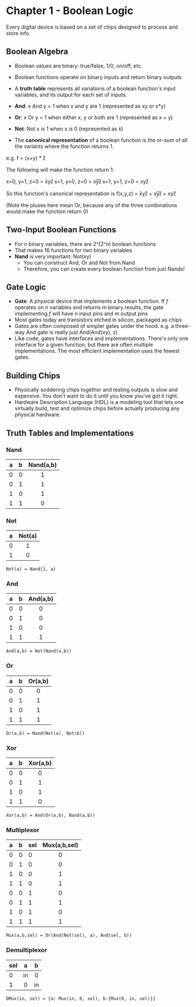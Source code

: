 # Chapter 1 - Boolean Logic

Every digital device is based on a set of chips designed to process and store info.

## Boolean Algebra

- Boolean values are binary: true/false, 1/0, on/off, etc.
- Boolean functions operate on binary inputs and return binary outputs
- A **truth table** represents all variations of a boolean function's input variables, and its output for each set of inputs.

- **And**: x And y = 1 when x and y are 1 (represented as xy or x*y)
- **Or**: x Or y = 1 when either x, y or both are 1 (represented as x + y)
- **Not**: Not x is 1 when x is 0 (represented as x̄)

- The **canonical representation** of a boolean function is the or-sum of all the variants where the function returns 1.

e.g. f = (x+y) * z̅

The following will make the function return 1:

x=0, y=1, z=0 = x̄yz̅
x=1, y=0, z=0 = xy̅z̅
x=1, y=1, z=0 = xyz̅

So this function's canonical representation is f(x,y,z) = x̄yz̅ + xy̅z̅ + xyz̅

(Note the pluses here mean Or, because any of the three combinations would make the function return 0)

## Two-Input Boolean Functions

- For n binary variables, there are 2^(2^n) boolean functions
- That makes 16 functions for two binary variables.
- **Nand** is very important: Not(xy)
    - You can construct And, Or and Not from Nand
    - Therefore, you can create every boolean function from just Nands!

## Gate Logic

- **Gate**: A physical device that implements a boolean function. If *f* operates on *n* variables and returns *m* binary results, the gate implementing *f* will have *n* input pins and *m* output pins
- Most gates today are transistors etched in silicon, packaged as chips
- Gates are often composed of simpler gates under the hood. e.g. a three-way And gate is really just And(And(xy), z)
- Like code, gates have interfaces and implementations. There's only one interface for a given function, but there are often multiple implementations. The most efficient implementation uses the fewest gates.

## Building Chips

- Physically soddering chips together and testing outputs is slow and expensive. You don't want to do it until you know you've got it right.
- Hardware Description Language (HDL) is a modeling tool that lets one virtually build, test and optimize chips before actually producing any physical hardware.


## Truth Tables and Implementations

### Nand

| a  | b  |  Nand(a,b)  |
| ---| -- | :----------:|
| 0  | 0  |  1          |
| 0  | 1  |  1          |
| 1  | 0  |  1          |
| 1  | 1  |  0          |

### Not

| a | Not(a) |
|---|:------:|
| 0 | 1      | 
| 1 | 0      |

`Not(a) = Nand(1, a)`

### And

| a  | b  |  And(a,b)  |
| ---| -- | :----------:|
| 0  | 0  |  0          |
| 0  | 1  |  0          |
| 1  | 0  |  0          |
| 1  | 1  |  1          |

`And(a,b) = Not(Nand(a,b))`

### Or

| a  | b  |  Or(a,b)  |
| ---| -- | :----------:|
| 0  | 0  |  0          |
| 0  | 1  |  1          |
| 1  | 0  |  1          |
| 1  | 1  |  1          |

`Or(a,b) = Nand(Not(a), Not(b))`

### Xor

| a  | b  |  Xor(a,b)  |
| ---| -- | :----------:|
| 0  | 0  |  0          |
| 0  | 1  |  1          |
| 1  | 0  |  1          |
| 1  | 1  |  0          |

`Xor(a,b) = And(Or(a,b), Nand(a,b))`

### Multiplexor

| a | b | sel | Mux(a,b,sel) |
|---|---|-----|:------------:|
| 0 | 0 | 0   | 0            |
| 0 | 1 | 0   | 0            |
| 1 | 0 | 0   | 1            |
| 1 | 1 | 0   | 1            |
| 0 | 0 | 1   | 0            |
| 0 | 1 | 1   | 1            |
| 1 | 0 | 1   | 0            |
| 1 | 1 | 1   | 1            |

`Mux(a,b,sel) = Or(And(Not(sel), a), And(sel, b))`

### Demultiplexor

| sel  | a  |  b  |
| ---| :--: | :--:|
| 0  | in   |  0  |
| 1  | 0    |  in | 

`DMux(in, sel) = {a: Mux(in, 0, sel), b:{Mux(0, in, sel)}}`